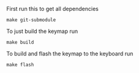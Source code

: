 
First run this to get all dependencies
```
make git-submodule
```

To just build the keymap run
```
make build
```

To build and flash the keymap to the keyboard run
```
make flash
```
